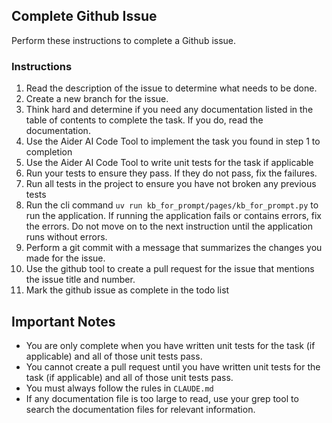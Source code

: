 ## Complete Github Issue

Perform these instructions to complete a Github issue.

### Instructions

1. Read the description of the issue to determine what needs to be done.
2. Create a new branch for the issue.
3. Think hard and determine if you need any documentation listed in the table of contents to complete the task. If you do, read the documentation.
4. Use the Aider AI Code Tool to implement the task you found in step 1 to completion
5. Use the Aider AI Code Tool to write unit tests for the task if applicable
6. Run your tests to ensure they pass. If they do not pass, fix the failures.
7. Run all tests in the project to ensure you have not broken any previous tests
8. Run the cli command `uv run kb_for_prompt/pages/kb_for_prompt.py` to run the application. If running the application fails or contains errors, fix the errors. Do not move on to the next instruction until the application runs without errors.
9. Perform a git commit with a message that summarizes the changes you made for the issue.
10. Use the github tool to create a pull request for the issue that mentions the issue title and number.
11. Mark the github issue as complete in the todo list

## Important Notes

- You are only complete when you have written unit tests for the task (if applicable) and all of those unit tests pass.
- You cannot create a pull request until you have written unit tests for the task (if applicable) and all of those unit tests pass.
- You must always follow the rules in `CLAUDE.md`
- If any documentation file is too large to read, use your grep tool to search the documentation files for relevant information.
